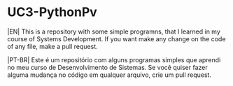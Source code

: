 # UC3-PythonPv

|EN| 
  This is a repository with some simple programns, that I learned in my course of Systems Development.
  If you want make any change on the code of any file, make a pull request.

|PT-BR|
  Este é um repositório com alguns programas simples que aprendi no meu curso de Desenvolvimento de Sistemas.
  Se você quiser fazer alguma mudança no código em qualquer arquivo, crie um pull request.
